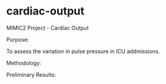 cardiac-output
==============

MIMIC2 Project - Cardiac Output

Purpose:

To assess the variation in pulse pressure in ICU addmissions.

Methodology:


Preliminary Results:

